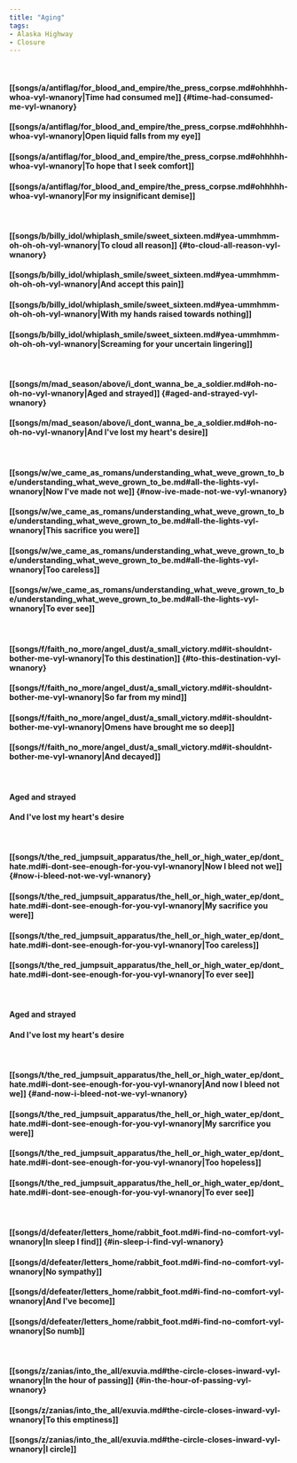 ```yaml
---
title: "Aging"
tags:
- Alaska Highway
- Closure
---
```

&nbsp;
#### [[songs/a/antiflag/for_blood_and_empire/the_press_corpse.md#ohhhhh-whoa-vyl-wnanory|Time had consumed me]] {#time-had-consumed-me-vyl-wnanory}
#### [[songs/a/antiflag/for_blood_and_empire/the_press_corpse.md#ohhhhh-whoa-vyl-wnanory|Open liquid falls from my eye]]
#### [[songs/a/antiflag/for_blood_and_empire/the_press_corpse.md#ohhhhh-whoa-vyl-wnanory|To hope that I seek comfort]]
#### [[songs/a/antiflag/for_blood_and_empire/the_press_corpse.md#ohhhhh-whoa-vyl-wnanory|For my insignificant demise]]
&nbsp;
#### [[songs/b/billy_idol/whiplash_smile/sweet_sixteen.md#yea-ummhmm-oh-oh-oh-vyl-wnanory|To cloud all reason]] {#to-cloud-all-reason-vyl-wnanory}
#### [[songs/b/billy_idol/whiplash_smile/sweet_sixteen.md#yea-ummhmm-oh-oh-oh-vyl-wnanory|And accept this pain]]
#### [[songs/b/billy_idol/whiplash_smile/sweet_sixteen.md#yea-ummhmm-oh-oh-oh-vyl-wnanory|With my hands raised towards nothing]]
#### [[songs/b/billy_idol/whiplash_smile/sweet_sixteen.md#yea-ummhmm-oh-oh-oh-vyl-wnanory|Screaming for your uncertain lingering]]
&nbsp;
#### [[songs/m/mad_season/above/i_dont_wanna_be_a_soldier.md#oh-no-oh-no-vyl-wnanory|Aged and strayed]] {#aged-and-strayed-vyl-wnanory}
#### [[songs/m/mad_season/above/i_dont_wanna_be_a_soldier.md#oh-no-oh-no-vyl-wnanory|And I've lost my heart's desire]]
&nbsp;
#### [[songs/w/we_came_as_romans/understanding_what_weve_grown_to_be/understanding_what_weve_grown_to_be.md#all-the-lights-vyl-wnanory|Now I've made not we]] {#now-ive-made-not-we-vyl-wnanory}
#### [[songs/w/we_came_as_romans/understanding_what_weve_grown_to_be/understanding_what_weve_grown_to_be.md#all-the-lights-vyl-wnanory|This sacrifice you were]]
#### [[songs/w/we_came_as_romans/understanding_what_weve_grown_to_be/understanding_what_weve_grown_to_be.md#all-the-lights-vyl-wnanory|Too careless]]
#### [[songs/w/we_came_as_romans/understanding_what_weve_grown_to_be/understanding_what_weve_grown_to_be.md#all-the-lights-vyl-wnanory|To ever see]]
&nbsp;
#### [[songs/f/faith_no_more/angel_dust/a_small_victory.md#it-shouldnt-bother-me-vyl-wnanory|To this destination]] {#to-this-destination-vyl-wnanory}
#### [[songs/f/faith_no_more/angel_dust/a_small_victory.md#it-shouldnt-bother-me-vyl-wnanory|So far from my mind]]
#### [[songs/f/faith_no_more/angel_dust/a_small_victory.md#it-shouldnt-bother-me-vyl-wnanory|Omens have brought me so deep]]
#### [[songs/f/faith_no_more/angel_dust/a_small_victory.md#it-shouldnt-bother-me-vyl-wnanory|And decayed]]
&nbsp;
#### Aged and strayed
#### And I've lost my heart's desire
&nbsp;
#### [[songs/t/the_red_jumpsuit_apparatus/the_hell_or_high_water_ep/dont_hate.md#i-dont-see-enough-for-you-vyl-wnanory|Now I bleed not we]] {#now-i-bleed-not-we-vyl-wnanory}
#### [[songs/t/the_red_jumpsuit_apparatus/the_hell_or_high_water_ep/dont_hate.md#i-dont-see-enough-for-you-vyl-wnanory|My sacrifice you were]]
#### [[songs/t/the_red_jumpsuit_apparatus/the_hell_or_high_water_ep/dont_hate.md#i-dont-see-enough-for-you-vyl-wnanory|Too careless]]
#### [[songs/t/the_red_jumpsuit_apparatus/the_hell_or_high_water_ep/dont_hate.md#i-dont-see-enough-for-you-vyl-wnanory|To ever see]]
&nbsp;
#### Aged and strayed
#### And I've lost my heart's desire
&nbsp;
#### [[songs/t/the_red_jumpsuit_apparatus/the_hell_or_high_water_ep/dont_hate.md#i-dont-see-enough-for-you-vyl-wnanory|And now I bleed not we]] {#and-now-i-bleed-not-we-vyl-wnanory}
#### [[songs/t/the_red_jumpsuit_apparatus/the_hell_or_high_water_ep/dont_hate.md#i-dont-see-enough-for-you-vyl-wnanory|My sarcrifice you were]]
#### [[songs/t/the_red_jumpsuit_apparatus/the_hell_or_high_water_ep/dont_hate.md#i-dont-see-enough-for-you-vyl-wnanory|Too hopeless]]
#### [[songs/t/the_red_jumpsuit_apparatus/the_hell_or_high_water_ep/dont_hate.md#i-dont-see-enough-for-you-vyl-wnanory|To ever see]]
&nbsp;
#### [[songs/d/defeater/letters_home/rabbit_foot.md#i-find-no-comfort-vyl-wnanory|In sleep I find]] {#in-sleep-i-find-vyl-wnanory}
#### [[songs/d/defeater/letters_home/rabbit_foot.md#i-find-no-comfort-vyl-wnanory|No sympathy]]
#### [[songs/d/defeater/letters_home/rabbit_foot.md#i-find-no-comfort-vyl-wnanory|And I've become]]
#### [[songs/d/defeater/letters_home/rabbit_foot.md#i-find-no-comfort-vyl-wnanory|So numb]]
&nbsp;
#### [[songs/z/zanias/into_the_all/exuvia.md#the-circle-closes-inward-vyl-wnanory|In the hour of passing]] {#in-the-hour-of-passing-vyl-wnanory}
#### [[songs/z/zanias/into_the_all/exuvia.md#the-circle-closes-inward-vyl-wnanory|To this emptiness]]
#### [[songs/z/zanias/into_the_all/exuvia.md#the-circle-closes-inward-vyl-wnanory|I circle]]
